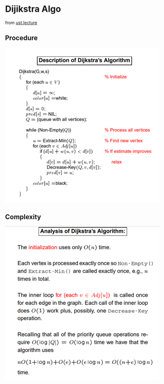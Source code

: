 # Dijikstra Algo
from [ust.lecture](https://home.cse.ust.hk/~dekai/271/notes/L10/L10.pdf)
## Procedure
![Procedure](images/procedure.png)
## Complexity
![Complexity](images/complexity.png)

